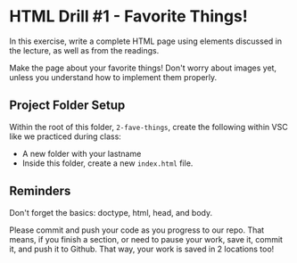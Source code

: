 # HTML Drill #1 - Favorite Things!

In this exercise, write a complete HTML page using elements discussed in the lecture, as well as from the readings.

Make the page about your favorite things! Don't worry about images yet, unless you understand how to implement them properly.

## Project Folder Setup

Within the root of this folder, `2-fave-things`, create the following within VSC like we practiced during class:

- A new folder with your lastname
- Inside this folder, create a new `index.html` file. 

## Reminders

Don't forget the basics: doctype, html, head, and body.

Please commit and push your code as you progress to our repo. That means, if you finish a section, or need to pause your work, save it, commit it, and push it to Github. That way, your work is saved in 2 locations too!